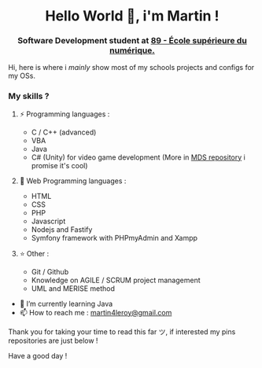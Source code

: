 <h1 align="center">Hello World 👋, i'm Martin !</h1>

<h3 align="center">Software Development student at <a href="https://www.ecole-89.com/">89 - École supérieure du numérique.</a></h3>

Hi, here is where i *mainly* show most of my schools projects and configs for my OSs.

### My skills ?

1. ⚡ Programming languages :
    - C / C++ (advanced)
    - VBA
    - Java
    - C# (Unity) for video game development (More in [MDS repository](https://github.com/BlueBerryBB9/MedievalDeliverySimulator) i promise it's cool)

2. 🔭 Web Programming languages :
      - HTML
      - CSS
      - PHP
      - Javascript
      - Nodejs and Fastify
      - Symfony framework with PHPmyAdmin and Xampp

3. ⭐ Other :
      - Git / Github
      - Knowledge on AGILE / SCRUM project management
      - UML and MERISE method

- 🌱 I’m currently learning Java
- 📫 How to reach me : [martin4leroy@gmail.com](martin4leroy@gmail.com)

Thank you for taking your time to read this far ツ, if interested my pins repositories are just below !

Have a good day !
